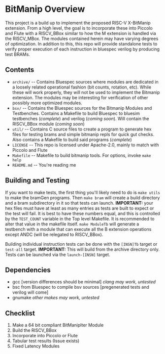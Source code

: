 # BitManip Overview

This project is a build up to implement the proposed RISC-V X-BitManip extension.  From a high level, the goal is to incorporate these into Piccolo and Flute with a RISCV_BBox similar to how the M extension is handled via the RISCV_MBox.  The modules contained herein may have varying degrees of optimization.  In addition to this, this repo will provide standalone tests to verify proper execution of each instruction in bluespec verilog by producing test BRAMs.

## Contents

- `archive/` -- Contains Bluespec sources where modules are dedicated in a loosely related operational fashion (bit counts, rotation, etc).  While these will work properly, they will not be used to implement the Bitmanip extension.  The modules may be interesting for verification of other possibly more optimized modules.
- `bsv/` -- Contains the Bluespec sources for the Bitmanip Modules and Testbenches. Contains a Makefile to build Bluespec to bluesim testbenches (_complete_) and verilog (_coming soon_).  Will contain the RISCV_BBox module (_coming soon_)
- `util/` -- Contains C source files to create a program to generate hex files for testing brams and simple bitmanip repls for quick gut checks.  Also contains a Makefile to build said programs (_complete_)
- `LICENSE` -- This repo is licensed under Apache-2.0, mainly to match with Piccolo and Flute
- `Makefile` -- Makefile to build bitmanip tools.  For options, invoke `make help`
- `README.md` -- You're reading me

## Building and Testing

If you want to make tests, the first thing you'll likely need to do is `make utils` to make the bramGen programs.  Then `make bram` will create a build directory and a bram subdirectory in it so that tests can launch.  **IMPORTANT:** your hex files must have at least as many entries as tests are built to expect or the test will fail.  It is best to have these numbers equal, and this is controlled by the `TEST_COUNT` variable in the Top level Makefile.  It is recommended to alter that value in the makefile itself.  `make ModuleTb` will generate a testbench with a module that can execute all the B extension operations except ANDC (will be relegated to RISCV_BBox).

Building individual instruction tests can be done with the `[INSN]Tb` target or `test-all` target.  **IMPORTANT:** This will build from the archive directory only.  Tests can be launched via the `launch-[INSN]` target.

## Dependencies

- gcc [version differences should be minimal] _clang may work, untested_
- bsc from Bluespec to compile bsv sources [pregenerated tests and verilog will come]
- gnumake _other makes may work, untested_

## Checklist

1. Make a 64 bit compliant BitManipIter Module
2. Build the RISCV_BBox
3. Incorporate into Piccolo or Flute
4. Tabular test results (Issue exists)
5. Fixed Latency Modules
